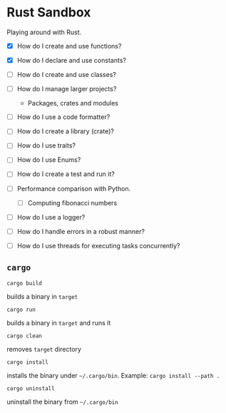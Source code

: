 # Rust Sandbox 
 
 Playing around with Rust.

 - [x] How do I create and use functions?
 - [x] How do I declare and use constants?
 - [ ] How do I create and use classes?
 - [ ] How do I manage larger projects? 
   - Packages, crates and modules
 - [ ] How do I use a code formatter?
 - [ ] How do I create a library (crate)?
 - [ ] How do I use traits?
 - [ ] How do I use Enums?
 - [ ] How do I create a test and run it?
 - [ ] Performance comparison with Python.
   - [ ] Computing fibonacci numbers
 - [ ] How do I use a logger?
 - [ ] How do I handle errors in a robust manner?
 - [ ] How do I use threads for executing tasks concurrently?
 

 ## `cargo`

`cargo build`

builds a binary in `target`

 `cargo run`

 builds a binary in `target` and runs it

 `cargo clean`

 removes `target` directory

 `cargo install`

 installs the binary under `~/.cargo/bin`. Example: `cargo install --path .`

 `cargo uninstall`

 uninstall the binary from `~/.cargo/bin`
